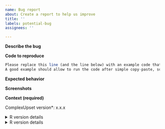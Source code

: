 ```yaml
---
name: Bug report
about: Create a report to help us improve
title: ''
labels: potential-bug
assignees: ''

---
```


**Describe the bug**
<!-- A clear and concise description of what the bug is. -->

**Code to reproduce**

```R
Please replace this line (and the line below) with an example code that behaves differently than expected (or your best attempt at making the package do what you want).
A good example should allow to run the code after simple copy-paste, so please provide a minimal dataset as a data frame loaded from a multi-line string, or use the movies example
```

**Expected behavior**
<!-- Replace this line with clear and concise description of what you expected to happen -->

**Screenshots**
<!-- If possible, add screenshots or sketches to help explain your problem. -->

**Context (required)**

<!-- Use packageVersion('ComplexUpset') to check the version you have installed and replace x.x.x below: -->

ComplexUpset version\*: x.x.x

<details>
<summary>R version details</summary>
```R
<!-- Please replace this line by output of R.Version() -->
```
</details>


<details>
<summary>R version details</summary>
```R
<!-- Please replace this line by output of sessionInfo() -->
```
</details>

